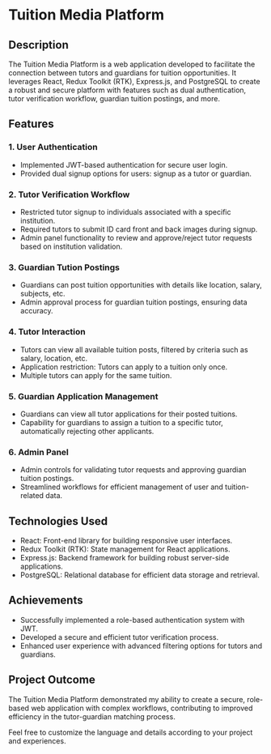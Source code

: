 # Tuition Media Platform

## Description

The Tuition Media Platform is a web application developed to facilitate the connection between tutors and guardians for tuition opportunities. It leverages React, Redux Toolkit (RTK), Express.js, and PostgreSQL to create a robust and secure platform with features such as dual authentication, tutor verification workflow, guardian tuition postings, and more.

## Features

### 1. User Authentication

- Implemented JWT-based authentication for secure user login.
- Provided dual signup options for users: signup as a tutor or guardian.

### 2. Tutor Verification Workflow

- Restricted tutor signup to individuals associated with a specific institution.
- Required tutors to submit ID card front and back images during signup.
- Admin panel functionality to review and approve/reject tutor requests based on institution validation.

### 3. Guardian Tution Postings

- Guardians can post tuition opportunities with details like location, salary, subjects, etc.
- Admin approval process for guardian tuition postings, ensuring data accuracy.

### 4. Tutor Interaction

- Tutors can view all available tuition posts, filtered by criteria such as salary, location, etc.
- Application restriction: Tutors can apply to a tuition only once.
- Multiple tutors can apply for the same tuition.

### 5. Guardian Application Management

- Guardians can view all tutor applications for their posted tuitions.
- Capability for guardians to assign a tuition to a specific tutor, automatically rejecting other applicants.

### 6. Admin Panel

- Admin controls for validating tutor requests and approving guardian tuition postings.
- Streamlined workflows for efficient management of user and tuition-related data.

## Technologies Used

- React: Front-end library for building responsive user interfaces.
- Redux Toolkit (RTK): State management for React applications.
- Express.js: Backend framework for building robust server-side applications.
- PostgreSQL: Relational database for efficient data storage and retrieval.

## Achievements

- Successfully implemented a role-based authentication system with JWT.
- Developed a secure and efficient tutor verification process.
- Enhanced user experience with advanced filtering options for tutors and guardians.

## Project Outcome

The Tuition Media Platform demonstrated my ability to create a secure, role-based web application with complex workflows, contributing to improved efficiency in the tutor-guardian matching process.

Feel free to customize the language and details according to your project and experiences.
